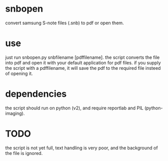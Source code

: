 snbopen
=======

convert samsung S-note files (.snb) to pdf or open them.

use
=======
just run snbopen.py snbfilename [pdffilename].
the script converts the file into pdf and open it with your default application for pdf files.
if you supply the script with a pdffilename, it will save the pdf to the required file insteed of opening it.

dependencies
=======
the script should run on python (v2), and require reportlab and PIL (python-imaging).

TODO
=======
the script is not yet full, text handling is very poor, and the background of the file is ignored.